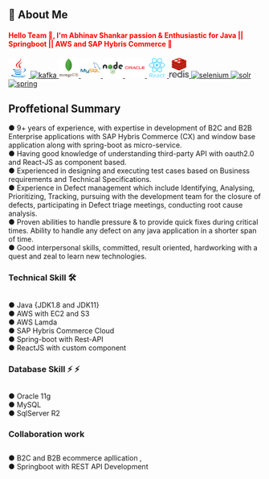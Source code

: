 
## 🚀 About Me

   #### <h4 style="color:red;" align="left">Hello Team  👋, I'm Abhinav Shankar passion & Enthusiastic for Java || Springboot || AWS and SAP Hybris Commerce 🌱 </h4>  

<p align="left"> <a href="https://www.java.com" target="_blank" rel="noreferrer"> <img src="https://raw.githubusercontent.com/devicons/devicon/master/icons/java/java-original.svg" alt="java" width="40" height="40"/> </a> <a href="https://kafka.apache.org/" target="_blank" rel="noreferrer"> <img src="https://www.vectorlogo.zone/logos/apache_kafka/apache_kafka-icon.svg" alt="kafka" width="40" height="40"/> </a> <a href="https://www.mongodb.com/" target="_blank" rel="noreferrer"> <img src="https://raw.githubusercontent.com/devicons/devicon/master/icons/mongodb/mongodb-original-wordmark.svg" alt="mongodb" width="40" height="40"/> </a> <a href="https://www.mysql.com/" target="_blank" rel="noreferrer"> <img src="https://raw.githubusercontent.com/devicons/devicon/master/icons/mysql/mysql-original-wordmark.svg" alt="mysql" width="40" height="40"/> </a> <a href="https://nodejs.org" target="_blank" rel="noreferrer"> <img src="https://raw.githubusercontent.com/devicons/devicon/master/icons/nodejs/nodejs-original-wordmark.svg" alt="nodejs" width="40" height="40"/> </a> <a href="https://www.oracle.com/" target="_blank" rel="noreferrer"> <img src="https://raw.githubusercontent.com/devicons/devicon/master/icons/oracle/oracle-original.svg" alt="oracle" width="40" height="40"/> </a> <a href="https://reactjs.org/" target="_blank" rel="noreferrer"> <img src="https://raw.githubusercontent.com/devicons/devicon/master/icons/react/react-original-wordmark.svg" alt="react" width="40" height="40"/> </a> <a href="https://redis.io" target="_blank" rel="noreferrer"> <img src="https://raw.githubusercontent.com/devicons/devicon/master/icons/redis/redis-original-wordmark.svg" alt="redis" width="40" height="40"/> </a> <a href="https://www.selenium.dev" target="_blank" rel="noreferrer"> <img src="https://raw.githubusercontent.com/detain/svg-logos/780f25886640cef088af994181646db2f6b1a3f8/svg/selenium-logo.svg" alt="selenium" width="40" height="40"/> </a> <a href="https://lucene.apache.org/solr/" target="_blank" rel="noreferrer"> <img src="https://www.vectorlogo.zone/logos/apache_solr/apache_solr-icon.svg" alt="solr" width="40" height="40"/> </a> <a href="https://spring.io/" target="_blank" rel="noreferrer"> <img src="https://www.vectorlogo.zone/logos/springio/springio-icon.svg" alt="spring" width="40" height="40"/> </a> </p>


 ## Proffetional Summary

●   9+ years of experience, with expertise in development of B2C and B2B Enterprise applications with SAP Hybris Commerce (CX)
   and window base application along with spring-boot as micro-service.  
●  Having good knowledge of understanding third-party API with oauth2.0 and React-JS as component based.  
●  Experienced in designing and executing test cases based on Business requirements and Technical Specifications.  
●  Experience in Defect management which include Identifying, Analysing, Prioritizing, Tracking, pursuing with the development
   team for the closure of defects, participating in Defect triage meetings, conducting root cause analysis.  
●  Proven abilities to handle pressure & to provide quick fixes during critical times. Ability to handle any defect on any java
   application in a shorter span of time.  
●  Good interpersonal skills, committed, result oriented, hardworking with a quest and zeal to learn new technologies.  


### Technical Skill  🛠   
##  
● Java {JDK1.8 and JDK11}   
● AWS with EC2 and S3      
● AWS Lamda  
● SAP Hybris Commerce Cloud  
● Spring-boot with Rest-API  
● ReactJS with custom component
 
### Database Skill ⚡ ⚡
## 
● Oracle 11g  
● MySQL  
● SqlServer R2  

### Collaboration work
## 
● B2C and B2B ecommerce apllication ,  
● Springboot with REST API Development



